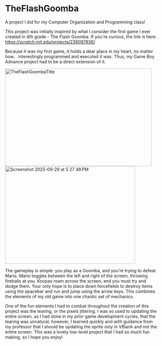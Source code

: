 # TheFlashGoomba
A project I did for my Computer Organization and Programming class! 

This project was initially inspired by what I consider the first game I ever created in 4th grade - The Flash Goomba. If you're curious, the link is here: https://scratch.mit.edu/projects/238097836/

Because it was my first game, it holds a dear place in my heart, no matter how... interestingly programmed and executed it was. Thus, my Game Boy Advance project had to be a direct extension of it. 

<p float="left">
  <img width="480" height="320" alt="TheFlashGoombaTitle" src="https://github.com/user-attachments/assets/e2d21a74-3792-4966-9ebf-419cc0119d21" />
  <img width="426" height="320" alt="Screenshot 2025-09-29 at 5 27 48 PM" src="https://github.com/user-attachments/assets/c73c4105-e4ee-4e1c-9332-da554b2fc930" />
</p>

The gameplay is simple: you play as a Goomba, and you're trying to defeat Mario. Mario toggles between the left and right of the screen, throwing fireballs at you. Koopas roam across the screen, and you must try and dodge them. Your only hope is to place down forcefields to destroy items using the spacebar and run and jump using the arrow keys. This combines the elements of my old game into one chaotic set of mechanics. 

One of the fun elements I had to combat throughout the creation of this project was the tearing, or the pixels jittering. I was so used to updating the entire screen, as I had done in my prior game development cycles, that the tearing was unnatural; however, I learned quickly and with guidance from my professor that I should be updating the sprite only in VBlank and not the entire screen. This was a lovely low-level project that I had so much fun making, so I hope you enjoy!
